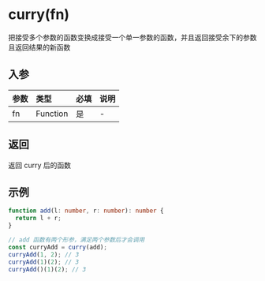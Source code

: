 # curry(fn)

把接受多个参数的函数变换成接受一个单一参数的函数，并且返回接受余下的参数且返回结果的新函数

## 入参

| 参数 | 类型     | 必填 | 说明 |
| :--- | :------- | :--- | :--- |
| fn   | Function | 是   | -    |

## 返回

返回 curry 后的函数

## 示例

```typescript
function add(l: number, r: number): number {
  return l + r;
}

// add 函数有两个形参，满足两个参数后才会调用
const curryAdd = curry(add);
curryAdd(1, 2); // 3
curryAdd(1)(2); // 3
curryAdd()(1)(2); // 3
```
